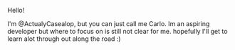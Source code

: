 Hello!

I'm @ActualyCasealop, but you can just call me Carlo. Im an aspiring developer but where to focus on is still not clear for me.
hopefully I'll get to learn alot through out along the road :)
